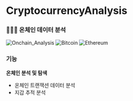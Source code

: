 # CryptocurrencyAnalysis 
### 👨🏻‍🔬 온체인 데이터 분석
![Onchain_Analysis](https://img.shields.io/badge/Onchain_Analysis-3776AB?style=for-the-badge&logo=python&logoColor=white)
![Bitcoin](https://img.shields.io/badge/bitcoin-%FFFD700.svg?style=for-the-badge&logo=bitcoin&logoColor=white)
![Ethereum](https://img.shields.io/badge/ethereum-%0080ff.svg?style=for-the-badge&logo=solidity&logoColor=white)



### 기능
**온체인 분석 및 탐색**
- 온체인 트랜잭션 데이터 분석 
- 지갑 추적 분석